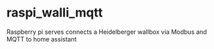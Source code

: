 # raspi_walli_mqtt
Raspberry pi serves connects a Heidelberger wallbox via Modbus and MQTT to home assistant
